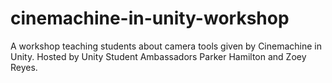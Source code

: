 # cinemachine-in-unity-workshop
A workshop teaching students about camera tools given by Cinemachine in Unity. Hosted by Unity Student Ambassadors Parker Hamilton and Zoey Reyes.
